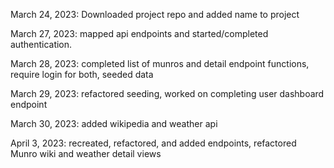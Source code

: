 March 24, 2023: Downloaded project repo and added name to project

March 27, 2023: mapped api endpoints and started/completed authentication. 

March 28, 2023: completed list of munros and detail endpoint functions, require login for both, seeded data

March 29, 2023: refactored seeding, worked on completing user dashboard endpoint

March 30, 2023: added wikipedia and weather api

April 3, 2023: recreated, refactored, and added endpoints, refactored Munro wiki and weather detail views 